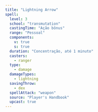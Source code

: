 ```yaml
---
title: "Lightning Arrow"
spell:
  level: 3
  school: "transmutation"
  castingTime: "Ação bônus"
  range: "Pessoal"
  components:
    v: true
    s: true
  duration: "Concentração, até 1 minuto"
  casters:
    - ranger
  type:
    - damage
  damageTypes:
    - lightning
  savingThrow:
    - dex
  spellAttack: "weapon"
  source: "Player's Handbook"
  upcast: true
---
```

